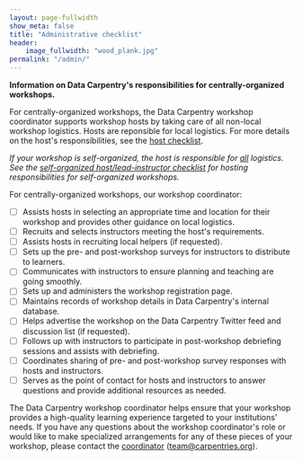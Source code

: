 ```yaml
---
layout: page-fullwidth
show_meta: false
title: "Administrative checklist"
header:
    image_fullwidth: "wood_plank.jpg"
permalink: "/admin/"
---
```


**Information on Data Carpentry's responsibilities for centrally-organized workshops.**

For centrally-organized workshops, the Data Carpentry workshop coordinator supports workshop hosts by taking care of all non-local workshop logistics. Hosts are reponsible for local logistics. For more details on the host's responsibilities, see the [host checklist](/host-checklist/).  

*If your workshop is self-organized, the host is responsible for <u>all</u> logistics. See the [self-organized host/lead-instructor checklist](/self-org-lead/) for hosting responsibilities for self-organized workshops.*

For centrally-organized workshops, our workshop coordinator:  

- [ ] Assists hosts in selecting an appropriate time and location for their workshop and provides other guidance on local logistics.  
- [ ] Recruits and selects instructors meeting the host's requirements.  
- [ ] Assists hosts in recruiting local helpers (if requested).  
- [ ] Sets up the pre- and post-workshop surveys for instructors to distribute to learners.  
- [ ] Communicates with instructors to ensure planning and teaching are going smoothly.  
- [ ] Sets up and administers the workshop registration page.  
- [ ] Maintains records of workshop details in Data Carpentry's internal database.  
- [ ] Helps advertise the workshop on the Data Carpentry Twitter feed and discussion list (if requested).  
- [ ] Follows up with instructors to participate in post-workshop debriefing sessions and assists with debriefing.  
- [ ] Coordinates sharing of pre- and post-workshop survey responses with hosts and instructors.  
- [ ] Serves as the point of contact for hosts and instructors to answer questions and provide additional resources as needed.  

The Data Carpentry workshop coordinator helps ensure that your workshop provides a high-quality learning experience targeted to your institutions' needs. If you have any questions about the workshop coordinator's role or would like to make specialized arrangements for any of these pieces of your workshop, please contact the [coordinator](mailto:team@carpentries.org) (team@carpentries.org). 
